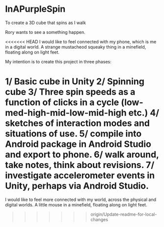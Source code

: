 # InAPurpleSpin
To create a 3D cube that spins as I walk

Rory wants to see a something happen. 

<<<<<<< HEAD
I would like to feel connected with my phone, which is me in a digital world. A strange mustacheod squeaky thing in a minefield, floating along on light feet.

My intention is to create this project in three phases:

1/ Basic cube in Unity
2/ Spinning cube
3/ Three spin speeds as a function of clicks in a cycle (low-med-high-mid-low-mid-high etc.)
4/ sketches of interaction modes and situations of use.
5/ compile into Android package in Android Studio and export to phone.
6/ walk around, take notes, think about revisions.
7/ investigate accelerometer events in Unity, perhaps via Android Studio. 
=======
I would like to feel more connected with my world, across the physical and digital worlds. A little mouse in a minefield, floating along on light feet.
>>>>>>> origin/Update-readme-for-local-changes

